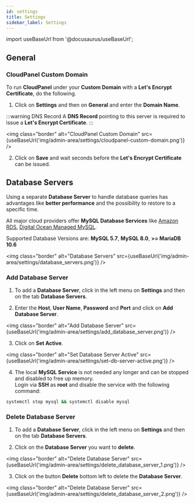 ```yaml
---
id: settings
title: Settings
sidebar_label: Settings
---
```


import useBaseUrl from '@docusaurus/useBaseUrl';

## General

### CloudPanel Custom Domain

To run **CloudPanel** under your **Custom Domain** with a **Let's Encrypt Certificate**, do the following.

1. Click on **Settings** and then on **General** and enter the **Domain Name**.

:::warning DNS Record
A **DNS Record** pointing to this server is required to issue a **Let's Encrypt Certificate**.
:::

<img class="border" alt="CloudPanel Custom Domain" src={useBaseUrl('img/admin-area/settings/cloudpanel-custom-domain.png')} />

2. Click on **Save** and wait seconds before the **Let's Encrypt Certificate** can be issued.

## Database Servers

Using a separate **Database Server** to handle database queries has advantages like **better performance** and the possibility to restore to a specific time. 

All major cloud providers offer **MySQL Database Services** like [Amazon RDS](https://aws.amazon.com/rds/),
[Digital Ocean Managed MySQL](https://www.digitalocean.com/products/managed-databases-mysql/).

Supported Database Versions are: **MySQL 5.7**, **MySQL 8.0**, **>= MariaDB 10.6**

<img class="border" alt="Database Servers" src={useBaseUrl('img/admin-area/settings/database_servers.png')} />

### Add Database Server

1. To add a **Database Server**, click in the left menu on **Settings** and then on the tab **Database Servers**.

2. Enter the **Host**, **User Name**, **Password** and **Port** and click on **Add Database Server**.

<img class="border" alt="Add Database Server" src={useBaseUrl('img/admin-area/settings/add_database_server.png')} />

3. Click on **Set Active**.

<img class="border" alt="Set Database Server Active" src={useBaseUrl('img/admin-area/settings/set-db-server-active.png')} />

4. The local **MySQL Service** is not needed any longer and can be stopped and disabled to free up memory. <br />
Login via **SSH** as **root** and disable the service with the following command:

```bash
systemctl stop mysql && systemctl disable mysql
```

### Delete Database Server

1. To add a **Database Server**, click in the left menu on **Settings** and then on the tab **Database Servers**.

2. Click on the **Database Server** you want to **delete**.

<img class="border" alt="Delete Database Server" src={useBaseUrl('img/admin-area/settings/delete_database_server_1.png')} />

3. Click on the button **Delete** bottom left to delete the **Database Server**.

<img class="border" alt="Delete Database Server" src={useBaseUrl('img/admin-area/settings/delete_database_server_2.png')} />
